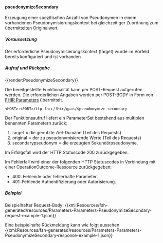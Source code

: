 #### pseudonymizeSecondary

Erzeugung einer spezifischen Anzahl von Pseudonymen in einem vorhandenen Pseudonymisierungskontext bei gleichzeitiger Zuordnung zum übermittelten Originalwert

##### **Voraussetzung**
Der erforderliche Pseudonymisierungskontext (target) wurde im Vorfeld bereits konfiguriert und ist vorhanden

##### **Aufruf und Rückgabe**
{{render:PseudonymizeSecondary}}

Die bereitgestellte Funktionalität kann per POST-Request aufgerufen werden. Die erforderlichen Angaben werden per POST-BODY in Form von [FHIR Parameters](https://www.hl7.org/fhir/parameters.html) übermittelt.

`<HOST>:<PORT>/ttp-fhir/fhir/gpas/$pseudonymize-secondary`

Der Funktionsaufruf liefert ein ParameterSet bestehend aus multiplen benannten Parametern zurück:
1. target = die genutzte Ziel-Domäne (Teil des Requests)
2. original = der zu pseudonymisierende Werte (Teil des Requests)
3. secondarypseudonym = die erzeugten Sekundärpseudonyme.

Im Erfolgsfall wird der HTTP Statuscode 200 zurückgegeben.

Im Fehlerfall wird einer der folgenden HTTP Statuscodes in Verbindung mit einer OperationOutcome-Ressource zurückgegeben:
* 400: Fehlende oder fehlerhafte Parameter.
* 401: Fehlende Authentifizierung oder Autorisierung.


##### **Beispiel**
Beispielhafter Request-Body:
{{xml:Resources/fsh-generated/resources/Parameters-Parameters-PseudonymizeSecondary-request-example-1.json}}

Eine beispielhafte Rückmeldung kann wie folgt aussehen:
{{xml:Resources/fsh-generated/resources/Parameters-Parameters-PseudonymizeSecondary-response-example-1.json}}
